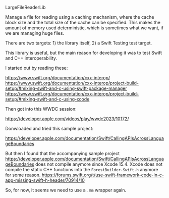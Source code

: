 LargeFileReaderLib

Manage a file for reading using a caching mechanism, where the cache block size and the total size of the cache can be specified. This makes the amount
of memory used deterministic, which is sometimes what we want, if we are managing huge files.

There are two targets: 1) the library itself, 2) a Swift Testing test target.

This library is useful, but the main reason for developing it was to test Swift and C++ interoperability.

I started out by reading these:

https://www.swift.org/documentation/cxx-interop/
https://www.swift.org/documentation/cxx-interop/project-build-setup/#mixing-swift-and-c-using-swift-package-manager
https://www.swift.org/documentation/cxx-interop/project-build-setup/#mixing-swift-and-c-using-xcode

Then got into this WWDC session:

https://developer.apple.com/videos/play/wwdc2023/10172/

Donwloaded and tried this sample project:

https://developer.apple.com/documentation/Swift/CallingAPIsAcrossLanguageBoundaries

But then I found that the accompanying sample project https://developer.apple.com/documentation/Swift/CallingAPIsAcrossLanguageBoundaries does not compile
anymore since Xcode 15.4. Xcode does not compile the static C++ functions into the `ForestBuilder-Swift.h` anymore for some reason.
https://forums.swift.org/t/use-swift-framework-code-in-c-app-missing-swift-h-header/70914/10

So, for now, it seems we need to use a `.mm` wrapper again.
